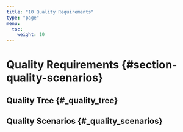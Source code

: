 ```yaml
---
title: "10 Quality Requirements"
type: "page"
menu:
  toc:
    weight: 10
---
```

# Quality Requirements {#section-quality-scenarios}

## Quality Tree {#_quality_tree}

## Quality Scenarios {#_quality_scenarios}
